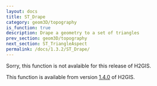 ```yaml
---
layout: docs
title: ST_Drape
category: geom3D/topography
is_function: true
description: Drape a geometry to a set of triangles
prev_section: geom3D/topography
next_section: ST_TriangleAspect
permalink: /docs/1.3.2/ST_Drape/
---
```


Sorry, this function is not avalaible for this release of H2GIS. 

This function is available from version [1.4.0](../../1.4.0/ST_Drape) of H2GIS.
